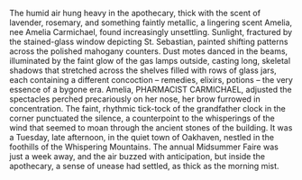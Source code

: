 The humid air hung heavy in the apothecary, thick with the scent of lavender, rosemary, and something faintly metallic, a lingering scent Amelia, nee Amelia Carmichael, found increasingly unsettling.  Sunlight, fractured by the stained-glass window depicting St. Sebastian, painted shifting patterns across the polished mahogany counters.  Dust motes danced in the beams, illuminated by the faint glow of the gas lamps outside, casting long, skeletal shadows that stretched across the shelves filled with rows of glass jars, each containing a different concoction – remedies, elixirs, potions – the very essence of a bygone era.  Amelia, PHARMACIST CARMICHAEL, adjusted the spectacles perched precariously on her nose, her brow furrowed in concentration.  The faint, rhythmic tick-tock of the grandfather clock in the corner punctuated the silence, a counterpoint to the whisperings of the wind that seemed to moan through the ancient stones of the building.  It was a Tuesday, late afternoon, in the quiet town of Oakhaven, nestled in the foothills of the Whispering Mountains.  The annual Midsummer Faire was just a week away, and the air buzzed with anticipation, but inside the apothecary, a sense of unease had settled, as thick as the morning mist.
